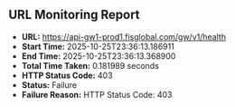 ## URL Monitoring Report

- **URL:** https://api-gw1-prod1.fisglobal.com/gw/v1/health
- **Start Time:** 2025-10-25T23:36:13.186911
- **End Time:** 2025-10-25T23:36:13.368900
- **Total Time Taken:** 0.181989 seconds
- **HTTP Status Code:** 403
- **Status:** Failure
- **Failure Reason:** HTTP Status Code: 403
